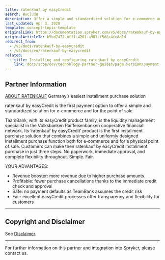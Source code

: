 ```yaml
---
title: ratenkauf by easyCredit
search: exclude
description: Offer a simple and standardized solution for e-commerce and for the point of sale by integrating ratenkauf by easyCredit into the Spryker Commerce OS.
last_updated: Apr 3, 2020
template: concept-topic-template
originalLink: https://documentation.spryker.com/v5/docs/ratenkauf-by-easycredit
originalArticleId: b5bd7472-bff1-4201-a987-f5d8c4fc8e1d
redirect_from:
  - /v5/docs/ratenkauf-by-easycredit
  - /v5/docs/en/ratenkauf-by-easycredit
related:
  - title: Installing and configuring ratenkauf by easyCredit
    link: docs/scos/dev/technology-partner-guides/page.version/payment-partners/ratenkauf-by-easycredit/installing-and-configuring-ratenkauf-by-easycredit.html
---
```


## Partner Information
[ABOUT RATENKAUF](https://www.easycredit-ratenkauf.de/)
Germany’s easiest installment purchase solution

ratenkauf by easyCredit is the first payment option to offer a simple and standardized solution for e-commerce and for the point of sale.

TeamBank, with its easyCredit product family, is the liquidity management specialist in the Volksbanken Raiffeisenbanken cooperative financial network. Its ‘ratenkauf by easyCredit’ product is the first installment purchase solution that combines a simple and uniformly designed installment purchase function both for e-commerce and for a physical point of sale. Customers can make their ratenkauf by easyCredit installment purchase in just three steps. No paperwork, immediate approval, and complete flexibility throughout. Simple. Fair.

YOUR ADVANTAGES:

* Revenue booster: more revenue due to higher purchase amounts
* Profitable: fewer purchase cancellations thanks to the immediate credit check and approval
* Safe: no payment defaults as TeamBank assumes the credit risk
* Fair: excellent easyCredit processes offer transparency and flexibility for customers

---

## Copyright and Disclaimer

See [Disclaimer](https://github.com/spryker/spryker-documentation).

---
For further information on this partner and integration into Spryker, please contact us.

<div class="hubspot-form js-hubspot-form" data-portal-id="2770802" data-form-id="163e11fb-e833-4638-86ae-a2ca4b929a41" id="hubspot-1"></div>
